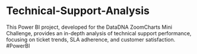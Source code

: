 # Technical-Support-Analysis
This Power BI project, developed for the DataDNA ZoomCharts Mini Challenge, provides an in-depth analysis of technical support performance, focusing on ticket trends, SLA adherence, and customer satisfaction. #PowerBI 

